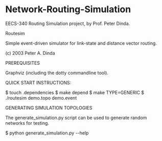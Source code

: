 # Network-Routing-Simulation
EECS-340 Routing Simulation project, by Prof. Peter Dinda.


Routesim

Simple event-driven simulator for link-state and distance vector routing.

(c) 2003 Peter A. Dinda

PREREQUISITES

Graphviz (including the dotty commandline tool).

QUICK START INSTRUCTIONS:

$ touch .dependencies
$ make depend
$ make TYPE=GENERIC
$ ./routesim demo.topo demo.event

GENERATING SIMULATION TOPOLOGIES

The generate_simulation.py script can be used to generate random networks for
testing.

$ python generate_simulation.py --help
